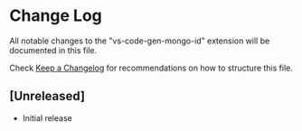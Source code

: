 # Change Log

All notable changes to the "vs-code-gen-mongo-id" extension will be documented in this file.

Check [Keep a Changelog](http://keepachangelog.com/) for recommendations on how to structure this file.

## [Unreleased]

- Initial release